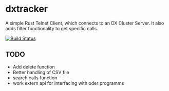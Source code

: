 # dxtracker

A simple Rust Telnet Client, which connects to an DX Cluster Server. It also adds filter functionality to get specific calls.

[![Build Status](https://travis-ci.org/DD5HT/dxtracker.svg?branch=master)](https://travis-ci.org/DD5HT/dxtracker)

## TODO

+ Add delete function
+ Better handling of CSV file
+ search calls function
+ work extern api for interfacing with oder programms
